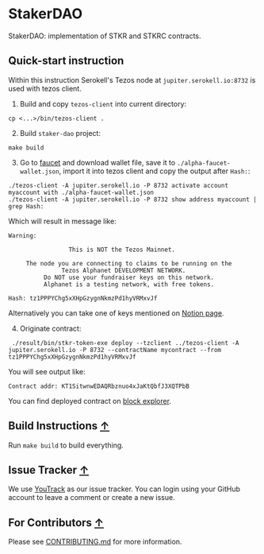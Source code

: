 <!--
   - SPDX-FileCopyrightText: 2019 Serokell <https://serokell.io>
   -
   - SPDX-License-Identifier: LicenseRef-ReplaceMe
   -->

# StakerDAO

StakerDAO: implementation of STKR and STKRC contracts.

## Quick-start instruction

Within this instruction Serokell's Tezos node at
`jupiter.serokell.io:8732` is used with tezos client.

1. Build and copy `tezos-client` into current directory:

```
cp <...>/bin/tezos-client .
```

2. Build `staker-dao` project:

```
make build
```

3. Go to [faucet](https://faucet.tzalpha.net/) and download
wallet file, save it to `./alpha-faucet-wallet.json`, import it into
tezos client and copy the output after `Hash:`:

```
./tezos-client -A jupiter.serokell.io -P 8732 activate account myaccount with ./alpha-faucet-wallet.json
./tezos-client -A jupiter.serokell.io -P 8732 show address myaccount | grep Hash:
```

Which will result in message like:

```
Warning:

                 This is NOT the Tezos Mainnet.

     The node you are connecting to claims to be running on the
               Tezos Alphanet DEVELOPMENT NETWORK.
          Do NOT use your fundraiser keys on this network.
          Alphanet is a testing network, with free tokens.

Hash: tz1PPPYChg5xXHpGzygnNkmzPd1hyVRMxvJf
```

Alternatively you can take one of keys mentioned on
[Notion page](https://www.notion.so/serokell/Meta-Tezos-95973ecb1c3449e6859a3720af81c6fb).

4. Originate contract:

```
 ./result/bin/stkr-token-exe deploy --tzclient ../tezos-client -A jupiter.serokell.io -P 8732 --contractName mycontract --from tz1PPPYChg5xXHpGzygnNkmzPd1hyVRMxvJf
```

You will see output like:

```
Contract addr: KT1SitwnwEDAQRbznuo4xJaKtQbfJ3XQTPbB
```

You can find deployed contract on [block explorer](https://babylonnet.tezos.id).

## Build Instructions [↑](#-StakerDAO)

Run `make build` to build everything.

## Issue Tracker [↑](#-StakerDAO)

We use [YouTrack](https://issues.serokell.io/issues/SDAO) as our issue
tracker. You can login using your GitHub account to leave a comment or
create a new issue.

## For Contributors [↑](#-StakerDAO)

Please see [CONTRIBUTING.md](CONTRIBUTING.md) for more information.
